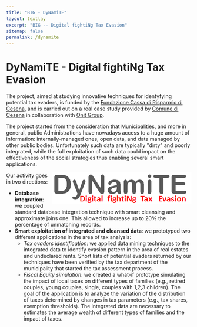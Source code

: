 ```yaml
---
title: "BIG - DyNamiTE"
layout: textlay
excerpt: "BIG -- Digital fightiNg Tax Evasion"
sitemap: false
permalink: /dynamite
---
```


# DyNamiTE - Digital fightiNg Tax Evasion

The project, aimed at studying innovative techniques for identyfying potential tax evaders, is funded by the <A HREF="http://www.fondazionecarispcesena.it/" TARGET="_TOP">Fondazione Cassa di Risparmio di Cesena</A>, and is carried out on a real case study provided by <A HREF="http://www.comune.cesena.fc.it/home" TARGET="_TOP">Comune di Cesena</A> in collaboration with <A HREF="http://http://www.onit.it/" TARGET="_TOP">Onit Group</A>.

The project started from the consideration that Municipalities, and more in general, public Administrations have nowadays access to a huge amount of information: internally-managed ones, open data, and data managed by other public bodies. Unfortunately such data are typically "dirty" and poorly integrated, while the full exploitation of such data could impact on the effectiveness of the social strategies thus enabling several smart applications. 

<img src="/images/projects/Dynamite2.jpg" ALIGN=RIGHT>

Our activity goes in two directions: 

<ul>
<li> <B>Database integration</B>: we coupled standard database integration technique 
with smart cleansing and approximate joins one. This allowed to increase up to 20% the 
percentage of unmatching records.</li>
<li> <B>Smart exploitation of integrated and cleansed data</B>: we prototyped two 
different applications in the area of tax analysis:
    <ul>
    <li><I>Tax evaders identification</I>: we applied data mining techniques to the 
    integrated data to identify evasion pattern in the area of real estates and 
    undeclared rents. Short lists of potential evaders returned by our techniques 
    have been verified by the tax department of the municipality that started the 
    tax assessment process.</li>
    <li><I>Fiscal Equity simulation</I>: we created a what-if prototype simulating 
    the impact of local taxes on different types of families (e.g., retired couples, 
    young couples, single, couples with 1,2,3 children). The goal of the application 
    is to analyze the variation of the distribution of taxes determined by changes in 
    tax parameters (e.g., tax shares, exemption thresholds). The integrated data are 
    necessary to estimates the average wealth of different types of families and the 
    impact of taxes.</li>
    </ul>
</li>
</ul> 